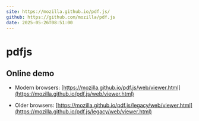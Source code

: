 ```yaml
---
site: https://mozilla.github.io/pdf.js/
github: https://github.com/mozilla/pdf.js
date: 2025-05-26T08:51:00
---
```


# pdfjs

## Online demo

- Modern browsers: [https://mozilla.github.io/pdf.js/web/viewer.html](https://mozilla.github.io/pdf.js/web/viewer.html)
    
- Older browsers: [https://mozilla.github.io/pdf.js/legacy/web/viewer.html](https://mozilla.github.io/pdf.js/legacy/web/viewer.html)
